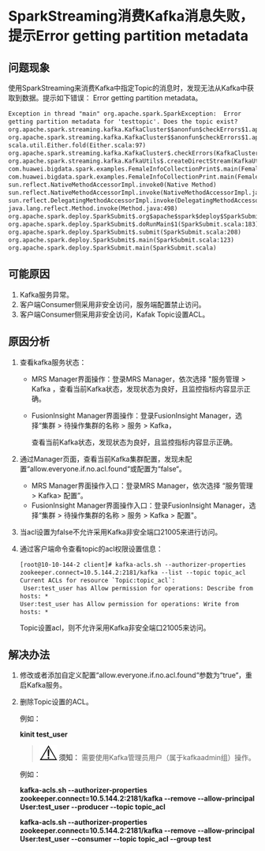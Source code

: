 # SparkStreaming消费Kafka消息失败，提示Error getting partition metadata<a name="mrs_03_0065"></a>

## 问题现象<a name="zh-cn_topic_0167275353_sf1db540c14e54778b6b4d6c6c2200ca7"></a>

使用SparkStreaming来消费Kafka中指定Topic的消息时，发现无法从Kafka中获取到数据。提示如下错误： Error getting partition metadata。

```
Exception in thread "main" org.apache.spark.SparkException:  Error getting partition metadata for 'testtopic'. Does the topic exist?
org.apache.spark.streaming.kafka.KafkaCluster$$anonfun$checkErrors$1.apply(KafkaCluster.scala:366)
org.apache.spark.streaming.kafka.KafkaCluster$$anonfun$checkErrors$1.apply(KafkaCluster.scala:366)
scala.util.Either.fold(Either.scala:97)
org.apache.spark.streaming.kafka.KafkaCluster$.checkErrors(KafkaCluster.scala:365)
org.apache.spark.streaming.kafka.KafkaUtils$.createDirectStream(KafkaUtils.scala:422)
com.huawei.bigdata.spark.examples.FemaleInfoCollectionPrint$.main(FemaleInfoCollectionPrint.scala:45)
com.huawei.bigdata.spark.examples.FemaleInfoCollectionPrint.main(FemaleInfoCollectionPrint.scala)
sun.reflect.NativeMethodAccessorImpl.invoke0(Native Method)
sun.reflect.NativeMethodAccessorImpl.invoke(NativeMethodAccessorImpl.java:62)
sun.reflect.DelegatingMethodAccessorImpl.invoke(DelegatingMethodAccessorImpl.java:43)
java.lang.reflect.Method.invoke(Method.java:498)
org.apache.spark.deploy.SparkSubmit$.org$apache$spark$deploy$SparkSubmit$$runMain(SparkSubmit.scala:762)
org.apache.spark.deploy.SparkSubmit$.doRunMain$1(SparkSubmit.scala:183)
org.apache.spark.deploy.SparkSubmit$.submit(SparkSubmit.scala:208)
org.apache.spark.deploy.SparkSubmit$.main(SparkSubmit.scala:123)
org.apache.spark.deploy.SparkSubmit.main(SparkSubmit.scala)
```

## 可能原因<a name="zh-cn_topic_0167275353_section18513165114376"></a>

1.  Kafka服务异常。
2.  客户端Consumer侧采用非安全访问，服务端配置禁止访问。
3.  客户端Consumer侧采用非安全访问，Kafak Topic设置ACL。

## 原因分析<a name="zh-cn_topic_0167275353_sda1fa700b23b46be9d5f5adfb2943e40"></a>

1.  查看kafka服务状态：
    -   MRS Manager界面操作：登录MRS Manager，依次选择 "服务管理 \> Kafka ，查看当前Kafka状态，发现状态为良好，且监控指标内容显示正确。

    -   FusionInsight Manager界面操作：登录FusionInsight Manager，选择“集群 \> 待操作集群的名称 \> 服务 \> Kafka，

        查看当前Kafka状态，发现状态为良好，且监控指标内容显示正确。



1.  通过Manager页面，查看当前Kafka集群配置，发现未配置“allow.everyone.if.no.acl.found“或配置为“false“。
    -   MRS Manager界面操作入口：登录MRS Manager，依次选择 “服务管理 \> Kafka\> 配置”。
    -   FusionInsight Manager界面操作入口：登录FusionInsight Manager，选择“集群 \> 待操作集群的名称 \> 服务 \> Kafka \> 配置"。

2.  当acl设置为false不允许采用Kafka非安全端口21005来进行访问。
3.  通过客户端命令查看topic的acl权限设置信息：

    ```
    [root@10-10-144-2 client]# kafka-acls.sh --authorizer-properties zookeeper.connect=10.5.144.2:2181/kafka --list --topic topic_acl
    Current ACLs for resource `Topic:topic_acl`: 
     User:test_user has Allow permission for operations: Describe from hosts: *
    User:test_user has Allow permission for operations: Write from hosts: * 
    ```

    Topic设置acl，则不允许采用Kafka非安全端口21005来访问。


## 解决办法<a name="zh-cn_topic_0167275353_section892460194610"></a>

1.  修改或者添加自定义配置“allow.everyone.if.no.acl.found“参数为“true“，重启Kafka服务。
2.  删除Topic设置的ACL。

    例如：

    **kinit test\_user**

    >![](public_sys-resources/icon-notice.gif) **须知：** 
    >需要使用Kafka管理员用户（属于kafkaadmin组）操作。

    例如：

    **kafka-acls.sh --authorizer-properties zookeeper.connect=10.5.144.2:2181/kafka   **--remove --allow-principal User:test\_user --producer --topic  **topic\_acl******

    **kafka-acls.sh --authorizer-properties zookeeper.connect=**10.5.144.2:2181/kafka**  --remove --allow-principal User:test\_user --consumer --topic  **topic\_acl**  --group test**


